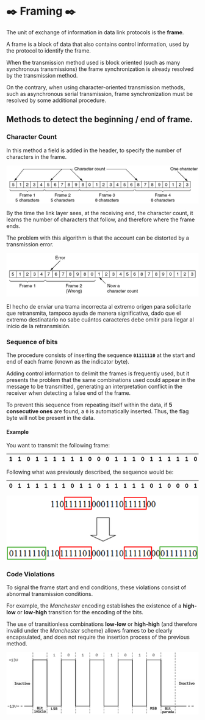 # ✒️ Framing ✒️

The unit of exchange of information in data link protocols is the **frame**.

A frame is a block of data that also contains control information, used by the protocol to identify the frame.

When the transmission method used is block oriented (such as many synchronous transmissions) the frame synchronization is already resolved by the transmission method.

On the contrary, when using character-oriented transmission methods, such as asynchronous serial transmission, frame synchronization must be resolved by some additional procedure.

## Methods to detect the beginning / end of frame.

### Character Count

In this method a field is added in the header, to specify the number of characters in the frame.

![Character Count without errors](/images/link_layer/character_count_1.png)

By the time the link layer sees, at the receiving end, the character count, it learns the number of characters that follow, and therefore where the frame ends.

The problem with this algorithm is that the account can be distorted by a transmission error.

![Character Count with errors](/images/link_layer/character_count_2.png)

El hecho de enviar una trama incorrecta al extremo origen para solicitarle que retransmita, tampoco ayuda de manera significativa, dado que el extremo destinatario no sabe cuántos caracteres debe omitir para llegar al inicio de la retransmisión.

### Sequence of bits

The procedure consists of inserting the sequence **`01111110`** at the start and end of each frame (known as the indicator byte).

Adding control information to delimit the frames is frequently used, but it presents the problem that the same combinations used could appear in the message to be transmitted, generating an interpretation conflict in the receiver when detecting a false end of the frame.

To prevent this sequence from repeating itself within the data, if **5 consecutive ones** are found, a `0` is automatically inserted. Thus, the flag byte will not be present in the data.

#### Example

You want to transmit the following frame:

| 1 | 1 | 0 | 1 | 1 | 1 | 1 | 1 | 1 | 0 | 0 | 0 | 1 | 1 | 1 | 0 | 1 | 1 | 1 | 1 | 1 | 0 | 0 |
|:-:|:-:|:-:|:-:|:-:|:-:|:-:|:-:|:-:|:-:|:-:|:-:|:-:|:-:|:-:|:-:|:-:|:-:|:-:|:-:|:-:|:-:|:-:|

Following what was previously described, the sequence would be:

| **0** | **1** | **1** | **1** | **1** | **1** | **1** | **0** | 1 | 1 | 0 | 1 | 1 | 1 | 1 | 1 | **0** | 1 | 0 | 0 | 0 | 1 | 1 | 1 | 0 | 1 | 1 | 1 | 1 | 1 | **0** | 0 | 0 | **0** | **1** | **1** | **1** | **1** | **1** | **1** | **0** |
|:-----:|:-----:|:-----:|:-----:|:-----:|:-----:|:-----:|:-----:|:-:|:-:|:-:|:-:|:-:|:-:|:-:|:-:|:-----:|:-:|:-:|:-:|:-:|:-:|:-:|:-:|:-:|:-:|:-:|:-:|:-:|:-:|:-----:|:-:|:-:|:-----:|:-----:|:-----:|:-----:|:-----:|:-----:|:-----:|:-----:|

![Sequence of bits](/images/link_layer/sequence_of_bits.png)

### Code Violations

To signal the frame start and end conditions, these violations consist of abnormal transmission conditions.

For example, the *Manchester* encoding establishes the existence of a **high-low** or **low-high** transition for the encoding of the bits.

The use of transitionless combinations **low-low** or **high-high** (and therefore invalid under the *Manchester* scheme) allows frames to be clearly encapsulated, and does not require the insertion process of the previous method.

![Code Violations](/images/link_layer/code_violations.png)